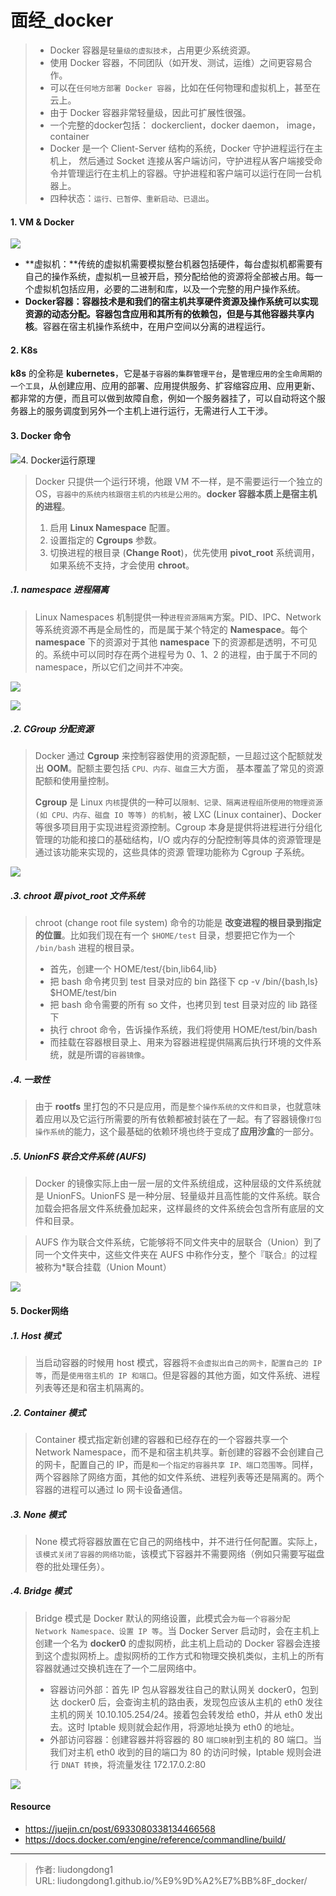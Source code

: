 # 面经_docker


> - Docker 容器是`轻量级的虚拟技术`，占用更少系统资源。
> - 使用 Docker 容器，不同团队（如开发、测试，运维）之间更容易合作。
> - 可以在`任何地方部署 Docker 容器`，比如在任何物理和虚拟机上，甚至在云上。
> - 由于 Docker 容器非常轻量级，因此可扩展性很强。
> - 一个完整的docker包括： dockerclient，docker daemon， image， container
> - Docker 是一个 Client-Server 结构的系统，Docker 守护进程运行在主机上， 然后通过 Socket 连接从客户端访问，守护进程从客户端接受命令并管理运行在主机上的容器。守护进程和客户端可以运行在同一台机器上。
> - 四种状态：`运行、已暂停、重新启动、已退出`。

#### 1. VM & Docker

![](https://gitee.com/github-25970295/blogimgv2022/raw/master/image-20220324133949123-16481004040975.png)

- **虚拟机：**传统的虚拟机需要模拟整台机器包括硬件，每台虚拟机都需要有自己的操作系统，虚拟机一旦被开启，预分配给他的资源将全部被占用。每一个虚拟机包括应用，必要的二进制和库，以及一个完整的用户操作系统。
- **Docker容器：**容器技术是和我们的宿主机共享硬件资源及操作系统可以实现资源的动态分配。容器包含应用和其所有的依赖包，但是与其他容器**共享内核**。容器在宿主机操作系统中，在用户空间以分离的进程运行。

#### 2. K8s

**k8s** 的全称是 **kubernetes**，它是`基于容器的集群管理平台`，是`管理应用的全生命周期的一个工具`，从创建应用、应用的部署、应用提供服务、扩容缩容应用、应用更新、都非常的方便，而且可以做到故障自愈，例如一个服务器挂了，可以自动将这个服务器上的服务调度到另外一个主机上进行运行，无需进行人工干涉。

#### 3. Docker 命令

![](https://gitee.com/github-25970295/blogimgv2022/raw/master/4b08513737d74479b14edf3ab5c72979tplv-k3u1fbpfcp-zoom-in-crop-mark1304000.awebp)4. Docker运行原理

> Docker 只提供一个运行环境，他跟 VM 不一样，是不需要运行一个独立的 OS，`容器中的系统内核跟宿主机的内核是公用的`。**docker 容器本质上是宿主机的进程**。
>
> 1. 启用 **Linux Namespace** 配置。
> 2. 设置指定的 **Cgroups** 参数。
> 3. 切换进程的根目录 (**Change Root**)，优先使用 **pivot_root** 系统调用，如果系统不支持，才会使用 **chroot**。

##### .1. namespace 进程隔离

> Linux Namespaces 机制提供一种`进程资源隔离`方案。PID、IPC、Network 等系统资源不再是全局性的，而是属于某个特定的 **Namespace**。每个 **namespace** 下的资源对于其他 **namespace** 下的资源都是透明，不可见的。系统中可以同时存在两个进程号为 0、1、2 的进程，由于属于不同的 namespace，所以它们之间并不冲突。

![](https://gitee.com/github-25970295/blogimgv2022/raw/master/5e90882472374f3b93858d5122d3ab16tplv-k3u1fbpfcp-zoom-in-crop-mark1304000.awebp)

![](https://gitee.com/github-25970295/blogimgv2022/raw/master/a794f094d2564510a9022470e336b6d4tplv-k3u1fbpfcp-zoom-in-crop-mark1304000.awebp)

##### .2. CGroup 分配资源

> Docker 通过 **Cgroup** 来控制容器使用的资源配额，一旦超过这个配额就发出 **OOM**。配额主要包括 `CPU、内存、磁盘`三大方面， 基本覆盖了常见的资源配额和使用量控制。
>
>  **Cgroup** 是 Linux `内核`提供的一种可以`限制、记录、隔离进程组所使用的物理资源 (如 CPU、内存、磁盘 IO 等等) 的机制`，被 LXC (Linux container)、Docker 等很多项目用于实现进程资源控制。Cgroup 本身是提供将进程进行分组化管理的功能和接口的基础结构，I/O 或内存的分配控制等具体的资源管理是通过该功能来实现的，这些具体的资源 管理功能称为 Cgroup 子系统。

![](https://gitee.com/github-25970295/blogimgv2022/raw/master/d2dc4aca163144918e25d217c91496b3tplv-k3u1fbpfcp-zoom-in-crop-mark1304000.awebp)

##### .3. chroot 跟 pivot_root 文件系统

> chroot (change root file system) 命令的功能是 **改变进程的根目录到指定的位置**。比如我们现在有一个 `$HOME/test` 目录，想要把它作为一个 `/bin/bash` 进程的根目录。
>
> - 首先，创建一个 HOME/test/{bin,lib64,lib}
> -  把 bash 命令拷贝到 test 目录对应的 bin 路径下 cp -v /bin/{bash,ls} $HOME/test/bin
> -  把 bash 命令需要的所有 so 文件，也拷贝到 test 目录对应的 lib 路径下
> - 执行 chroot 命令，告诉操作系统，我们将使用 HOME/test/bin/bash
> - 而挂载在容器根目录上、用来为容器进程提供隔离后执行环境的文件系统，就是所谓的`容器镜像`。

##### .4. 一致性

> 由于 **rootfs** 里打包的不只是应用，而是`整个操作系统的文件和目录`，也就意味着应用以及它运行所需要的所有依赖都被封装在了一起。有了容器镜像`打包操作系统`的能力，这个最基础的依赖环境也终于变成了**应用沙盒**的一部分。

##### .5. UnionFS 联合文件系统 (AUFS)

> Docker 的镜像实际上由一层一层的文件系统组成，这种层级的文件系统就是 UnionFS。UnionFS 是一种分层、轻量级并且高性能的文件系统。联合加载会把各层文件系统叠加起来，这样最终的文件系统会包含所有底层的文件和目录。

> AUFS 作为联合文件系统，它能够将不同文件夹中的层联合（Union）到了同一个文件夹中，这些文件夹在 AUFS 中称作分支，整个『联合』的过程被称为*联合挂载（Union Mount）

![](https://gitee.com/github-25970295/blogimgv2022/raw/master/2017-11-30-docker-aufs.png)

#### 5. Docker网络

##### .1. Host 模式

> 当启动容器的时候用 host 模式，容器将`不会虚拟出自己的网卡，配置自己的 IP 等`，而是`使用宿主机的 IP 和端口`。但是容器的其他方面，如文件系统、进程列表等还是和宿主机隔离的。

##### .2. Container 模式

> Container 模式指定新创建的容器和已经存在的一个容器共享一个 Network Namespace，而不是和宿主机共享。新创建的容器不会创建自己的网卡，配置自己的 IP，而是`和一个指定的容器共享 IP、端口范围等`。同样，两个容器除了网络方面，其他的如文件系统、进程列表等还是隔离的。两个容器的进程可以通过 lo 网卡设备通信。

##### .3. None 模式

> None 模式将容器放置在它自己的网络栈中，并不进行任何配置。实际上，`该模式关闭了容器的网络功能`，该模式下容器并不需要网络（例如只需要写磁盘卷的批处理任务）。

##### .4. Bridge 模式

> Bridge 模式是 Docker 默认的网络设置，此模式会`为每一个容器分配 Network Namespace、设置 IP 等`。当 Docker Server 启动时，会在主机上创建一个名为 **docker0** 的虚拟网桥，此主机上启动的 Docker 容器会连接到这个虚拟网桥上。虚拟网桥的工作方式和物理交换机类似，主机上的所有容器就通过交换机连在了一个二层网络中。
>
> - 容器访问外部：首先 IP 包从容器发往自己的默认网关 docker0，包到达 docker0 后，会查询主机的路由表，发现包应该从主机的 eth0 发往主机的网关 10.10.105.254/24。接着包会转发给 eth0，并从 eth0 发出去。这时 Iptable 规则就会起作用，将源地址换为 eth0 的地址。
> - 外部访问容器：创建容器并将容器的 80 `端口映射`到主机的 80 端口。当我们对主机 eth0 收到的目的端口为 80 的访问时候，Iptable 规则会进行 `DNAT 转换`，将流量发往 172.17.0.2:80

![](https://gitee.com/github-25970295/blogimgv2022/raw/master/2017-11-30-docker-network-topology.png)

#### Resource

- https://juejin.cn/post/6933080338134466568
- https://docs.docker.com/engine/reference/commandline/build/

---

> 作者: liudongdong1  
> URL: liudongdong1.github.io/%E9%9D%A2%E7%BB%8F_docker/  

